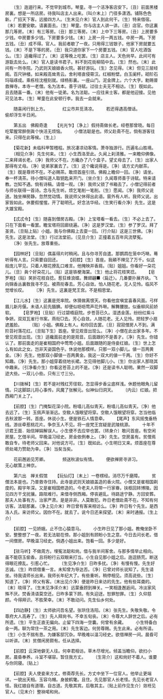 <!-- { "loadSidebar": true } -->
　　〔生〕迤逦行来。不觉早到城市。琴童。寻一个洁净客店安下。〔丑〕前面黑楼房裏。想是一所店房。待我叫店主人出来。〔叫介末上〕门径多潇洒。铺陈色色新。广招天下客。远接四方人。〔生末见介末〕官人到此何干。〔生〕特来借宿。〔末〕若要安歇。请裏面去。〔生〕琴童。你与店主人讲一讲。〔丑〕店官。你这裏那几等房。〔末〕有三等房。〔丑〕那三等房。〔末〕上中下三等房。〔丑〕上房要多少钱。中房要多少钱。下房要多少钱。〔末〕上房一月一两五钱。中房一两。下房五钱。〔丑〕成不得。官人。我前者歇了一夜。只用得三钱银子。他家下房就要五钱。〔末〕不是下等的房。〔丑〕我只道你家下一个房要五钱。〔末〕官人吃酒饭么。〔生〕适纔得过了。〔末〕这等晚上吃罢。〔生〕店主人。天色尙早。此间可有游翫去处么。〔末〕官人是读书君子。料不到花街柳陌中去。〔生〕然也。〔末〕此间有一所寺院。乃武则天娘娘香火院。甚好游玩。〔生〕怎见得。〔末〕但见三层经阁。百尺钟楼。如来殿高耸靑云。舍利塔直侵霄汉。红椒粉壁。白玉阑杆。砌阶石玛瑙琢成。乘栋柱沈檀刻就。绿杨影裏。一座山门。泥金牌上。六个大字。勅赐普救禅寺。本寺一老僧。名为法本。善于诗赋。过往士夫无不相访。〔生〕旣如此。且去随喜一番。〔末〕他有一徒弟。名为法聪。一应往来士客。都是他迎接。见他可见法本。〔生〕琴童在此安顿行李。我去一会就来。 

　　随喜闲行到上方。　　　　红尘市井觅淸凉。 
　　若还得遇高僧话。　　　　偷却浮生半日闲。 

　　第五出　佛殿奇逢 
　　【光光乍】〔净上〕假持斋做长老。经卷那曾晓。每日吃荤腥常醉倒眞个快活无烦恼。 
　　小僧法聪是也。师父赴斋不在。倘有游客往来。只得在此等候。〔生上〕 

　　【菊花新】未临科甲暂稽程。旅况凄凉动客情。萧寺独游行。历遍名山胜境。 
　　〔相见介净〕先生何来。〔生〕小生西洛至此。久闻上刹淸雅。一来瞻仰佛像。二来拜谒长老。〔净〕我师父不在。方纔办了八个盒子。望丈母去了。〔生〕出家人那得有丈母。〔净〕徒弟家裏去了。〔生〕这个纔说得是。〔净〕请方丈内献茶。〔生〕旣是尊师不在。不必赐茶。敢烦首座引领。佛殿上瞻仰一回。〔净〕请坐。奉一杯淸茶。待小僧叫道人取钥匙来开门。〔坐介生〕久闻尊师善于诗赋。特来请教。岂知不遇。倘有诗稿。请借一观。〔净〕我师父锁了书箱去了。小僧记得前者与师长联得一首诗。念与先生听。烦乞笔削一笔削。〔生〕愿闻。〔净〕我师父说道。独坐禅房静。忽然觉动情。我说师父休得出此语。窗外有人听。我师父说。出家皆如此。休要假惺惺。开了聪明孔。好念法华经。〔生笑行看介净〕先生。这是大雄宝殿。 

　　【忒忒令】〔生〕随喜到僧房古殿。〔净〕上宝塔看一看去。〔生〕不必上去了。只在下面看一看罢。瞻宝塔将回廊绕遍。〔净〕这是罗汉堂。〔生〕参了罗汉。拜了圣贤。〔旦贴上贴〕小姐。我与你佛殿上去耍一回。〔行介贴〕这是三世佛。〔净〕先生。这是法堂。〔生〕行过法堂前。〔见旦介生〕正撞着五百年风流孽寃。 
　　〔净〕张先生。放尊重些。 

　　【园林好】〔旦贴〕偶喜得片时稍闲。且与你寻芳自遣。那鹦鹉在笼中巧啭。蓦听得有人言。只索要自回还。 
　　【前腔】〔生〕首座。我顚不辣见了万千。似这般庞儿罕见。只着人眼花撩乱口难言。他掩映并香肩。〔贴〕姐姐。你看好一朶花儿。〔旦〕眞个好朶花儿。〔贴〕这是铁梗海棠。〔生〕他止将花枝笑捻。 
　　【皂罗袍】〔贴〕笑折花枝自捻。惹狂蜂浪蝶。舞翅翩■〈扁迁〉。几番要扑展齐纨。飞向锦香丛裏敎我寻不见。被燕衔春去。芳心自敛。怕人随花老。无人见怜。临风不觉增长叹。 
　　〔净〕先生。这裏是梵王宫。不是相思堂。 

　　【江儿水】〔生〕这裏是兜率院。休猜做离恨天。你看他宜嗔宜喜春风面。弓样眉儿新月偃。未语人前先腼腆。却便似呖呖莺声花外啭。解舞腰肢。似垂柳风前娇软。 
　　【皂罗袍】〔旦贴〕行过碧梧庭院。步苍苔已久。湿透金莲。纷纷红紫斗争妍。双双瓦雀行书案。燕衔□去。芳心自敛。人随花老。无人见怜。把轻罗小扇遮羞脸。 
　　〔贴〕小姐。佛殿上有人。和你回去罢。〔旦〕寂寂僧房人不到。满阶苔衬落花红。〔旦贴下生〕首座。曾见观音出现么。〔净〕小僧在此出家多年。不曾见观音出现。〔生〕适纔面前走的是观音。后面跟的不是善才。〔净〕先生。你错认了。那前面走的是崔相国府中莺莺小姐。后面跟随的是侍妾红娘。〔生〕世上怎么有如此之女。岂非天姿国色乎。休说他那模样。只那一双小脚儿。値一百两黄金。〔净〕先生。他那双小脚値一百两黄金。我这一双大的値一千两。〔生〕你好不知趣。〔净〕先生。那小姐穿着绕地长裙。怎见得他脚儿小。〔生〕你出家人那晓其中趣来。〔引净看介生〕你看这苍苔上的不是。〔净〕还是读书人聪明。果然一双脚迹大些。一双儿小些。只有三寸三分。 

　　【川拨棹】〔生〕若不是衬残红芳径软。怎显得步香尘底样浅。休题他眼角儿留情。只这脚踪儿将心事传。风魔了张解元。似神仙归洞天。 
　　〔内云〕红娘。把西厢门关上了。 

　　【前腔】〔生〕门掩梨花深小院。粉墙儿高似靑天。粉墙儿高似靑天。〔净〕他去远了。〔生〕玉佩声渐渐远。空敎人饿眼望将穿。空敎人饿眼望将穿。怎当他临去秋波那一转。首座。休说小生。便是铁石人情意牵。 
　　【尾声】东风摇曳垂杨线。游丝牵惹桃花片。争奈玉人不见。将一座梵王宫疑是武陵桃源。 
　　十年不识君王面．始信婵娟解误人。小生便不去应举也罢。〔转身介〕敢问首座。有空闲房屋。乞借半间。早晚温习经史。房金依例奉上。〔净〕先生。空房虽有。贫僧焉敢自专。待老师父回来。对他说方可。〔生〕旣如此。小生明日又来。烦首座在尊师处竭力赞助为幸。〔净〕当矣当矣。 

　　花前邂逅见芳卿。　　　　频送秋波似有情。 
　　便欲禅房寻讲习。　　　　无心献策上神京。 

　　第六出　禅关假馆 
　　【玩仙灯】〔末上〕一卷楞经。消尽万千磨障。 
　　贫僧法本是也。乃普救寺住持。此寺是武则天娘娘盖造的香火院。小僧又是崔相国剃度的。殿宇年深。又是崔相国修造的。今老夫人将带一行家眷。扶柩回转博陵。因见四方干戈扰攘。路阻难行。来借寺侧西厢。停丧避乱。待路途宁静。方回安葬。那夫人处事有方。治家严肃。是是非非。人莫敢犯。昨日老僧赴斋不在。不知有何访客。法聪那裏。〔净上见介末〕昨日曾有客来相访么。〔净〕昨日有个先生。是西洛人氏。来访师父。因你不在。就去了。说今日还来探望。〔末〕来时通报。〔生上介〕 

　　【前腔】一见娇娥。止不住心猿意马。 
　　小生昨日见了那小姐。教俺坐卧不安。整整想了一夜。若无法聪在傍。那小姐到有顾盼小生之意。今日去问长老。借一间僧房。早晚温习经史。倘遇小姐出来。饱看一回。多少是好。 

　　【驻马听】不做周方。埋寃法聪和尙。借与我半间客舍。与那多情举止相向。虽不能窃玉偷香。且将盼行云双眼来打当。小生自见那小姐之后。迤逗肠荒。断送得眼花撩乱。引惹心忙。 
　　〔生见净介生〕日昨多扰。〔净〕有慢有慢。先生好志诚。〔生〕昨烦借重一言。未知曾为导达否。〔净〕已曾对师长说知了。先生请坐。待我请师长出来。我师长年纪大了。有些重听。稍停相见。须高说些。〔生〕知道了。〔净〕师父有客。〔末出见介净〕便是昨日来访的先生。他有些耳聋的。〔末〕晓得了。〔生末见净诨介末〕远蒙垂顾到禅关。一笑相逢邂逅间。冷淡家风殊不厌。焚香淸语莫空还。日昨多蒙下顾。有失迎迓。恕罪恕罪。〔生〕久仰慈颜。今得拜识。不胜荣幸。〔末〕不敢动问。先生仙乡何处。 

　　【四边静】〔生〕太师欲问吾名望。张珙住洛阳。〔末〕张先生。失敬失敬。令尊府大人高寿了。〔生〕先人拜尙书。不幸五旬丧。〔末〕令尊大人辞世之后。必有所遗。〔生〕平生正直无偏向。止留下四海一空囊。何曾有余藏。 
　　小生特备白金一两。聊为常住一茶之用。〔末〕先生客边。何劳尊赐。先生此来。必有所请。〔生〕小生不揣有恳。为嫌客邸冗杂。早晚难以温习经史。欲借禅房一间。晨昏可以听讲。〔末〕贫僧闲房颇有。任从选择。 

　　【前腔】云深地僻无人往。何幸君相访。草木尽增光。倾盖当瞻仰。欲扫小房。晨昏奉养。斗室不堪容。暂住我方丈。 
　　〔生背介〕这和尙好不着人。谁要与你同寝。〔贴上〕 

　　【前腔】夫人使妾来方丈。修斋荐先长。方丈中坐下一位官人。他举止更端详。一貌出天相。玉容乌帽。身披鹤氅。且住。先见那官人长老怪。先见长老官人怪。我红娘自有道理。自古道。先敬其宾。后敬其主。〔贴上前作见生介〕敛袵见官人。〔见末介〕整袂喏和尙。 
